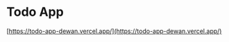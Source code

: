 <h1 style= id="title">Todo App</h1>

[https://todo-app-dewan.vercel.app/](https://todo-app-dewan.vercel.app/)

